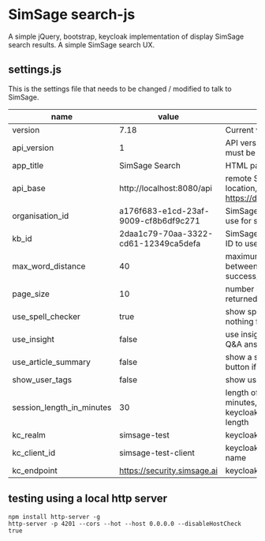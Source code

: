 
# SimSage search-js
A simple jQuery, bootstrap, keycloak implementation of display SimSage search results.
A simple SimSage search UX.

## settings.js
This is the settings file that needs to be changed / modified to talk to SimSage.

| name                      | value                                | description                                                                       |
|---------------------------|--------------------------------------|-----------------------------------------------------------------------------------|
| version                   | 7.18                                 | Current version of SimSage                                                        |
| api_version               | 1                                    | API version of SimSage, must be 1                                                 |
| app_title                 | SimSage Search                       | HTML page title                                                                   |
| api_base                  | http://localhost:8080/api            | remote SimSage SaaS server location, e.g. https://demo2.simsage.ai/api            |
| organisation_id           | a176f683-e1cd-23af-9009-cf8b6df9c271 | SimSage organisation ID to use for searching                                      |
| kb_id                     | 2daa1c79-70aa-3322-cd61-12349ca5defa | SimSage knowledge-base ID to use for searching                                    |
| max_word_distance         | 40                                   | maximum allowed distance between words for success/failure                        |
| page_size                 | 10                                   | number of search results returned per query                                       |
| use_spell_checker         | true                                 | show spelling suggestions if nothing found and available                          |
| use_insight               | false                                | use insights instead of AI Q&A answers                                            |
| use_article_summary       | false                                | show a summarize article button if enabled                                        |
| show_user_tags            | false                                | show user added tags                                                              |
| session_length_in_minutes | 30                                   | length of a session in minutes, should be less than keycloak's own default length |
| kc_realm                  | simsage-test                         | keycloak realm name                                                               |
| kc_client_id              | simsage-test-client                  | keycloak client inside realm name                                                 |
| kc_endpoint               | https://security.simsage.ai          | keycloak server url                                                               |

## testing using a local http server
```
npm install http-server -g
http-server -p 4201 --cors --hot --host 0.0.0.0 --disableHostCheck true
```
